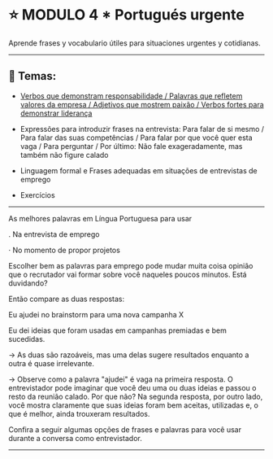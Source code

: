 # :star: MODULO 4 * Portugués urgente

Aprende frases y vocabulario útiles para situaciones urgentes y cotidianas.

---

## :book: Temas:

- [Verbos que demonstram responsabilidade / Palavras que refletem valores da empresa / Adjetivos que mostrem paixão / Verbos fortes para demonstrar liderança](https://github.com/eugenia1984/trabajaParaBrasil/blob/main/modulo4/tema1.md)

- Expressões para introduzir frases na entrevista: Para falar de si mesmo / Para falar das suas competências / Para falar por que você quer esta vaga / Para perguntar / Por último: Não fale exageradamente, mas também não figure calado

- Linguagem formal e Frases adequadas em situações de entrevistas de emprego

- Exercícios
  
---

As melhores palavras em Língua Portuguesa para usar

. Na entrevista de emprego

· No momento de propor projetos

Escolher bem as palavras para emprego pode mudar muita coisa opinião que o recrutador vai
formar sobre você naqueles poucos minutos. Está duvidando?

Então compare as duas respostas:

Eu ajudei no brainstorm para uma nova campanha X

Eu dei ideias que foram usadas em campanhas premiadas e bem sucedidas.

-> As duas são razoáveis, mas uma delas sugere resultados enquanto a outra é quase
irrelevante.

-> Observe como a palavra "ajudei" é vaga na primeira resposta. O entrevistador pode imaginar que você deu uma ou duas ideias e passou o resto da reunião calado. Por que não? Na
segunda resposta, por outro lado, você mostra claramente que suas ideias foram bem aceitas,
utilizadas e, o que é melhor, ainda trouxeram resultados.

Confira a seguir algumas opções de frases e palavras para você usar durante a conversa como
entrevistador.

---
